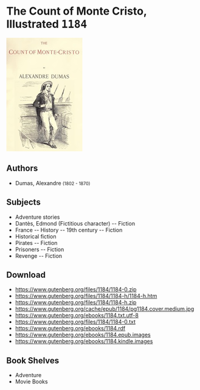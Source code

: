 # The Count of Monte Cristo, Illustrated <kbd>1184</kbd>

![](./cover.medium.jpg "")

## Authors


 - Dumas, Alexandre <small>(1802 - 1870)</small>

## Subjects


 - Adventure stories
 - Dantès, Edmond (Fictitious character) -- Fiction
 - France -- History -- 19th century -- Fiction
 - Historical fiction
 - Pirates -- Fiction
 - Prisoners -- Fiction
 - Revenge -- Fiction

## Download


 - https://www.gutenberg.org/files/1184/1184-0.zip
 - https://www.gutenberg.org/files/1184/1184-h/1184-h.htm
 - https://www.gutenberg.org/files/1184/1184-h.zip
 - https://www.gutenberg.org/cache/epub/1184/pg1184.cover.medium.jpg
 - https://www.gutenberg.org/ebooks/1184.txt.utf-8
 - https://www.gutenberg.org/files/1184/1184-0.txt
 - https://www.gutenberg.org/ebooks/1184.rdf
 - https://www.gutenberg.org/ebooks/1184.epub.images
 - https://www.gutenberg.org/ebooks/1184.kindle.images

## Book Shelves


 - Adventure
 - Movie Books
